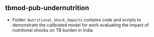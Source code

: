 ## tbmod-pub-undernutrition

- Folder: `Nutritional_Shock_Impacts` contains code and scripts to demonstrate the calibrated model for work evaluating the impact of nutritional shocks on TB burden in India
